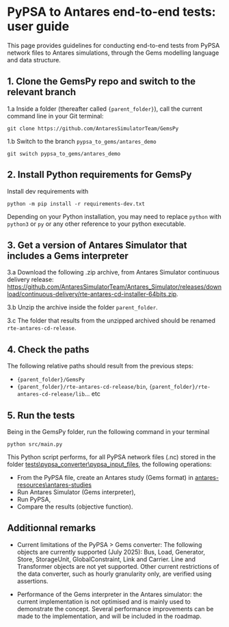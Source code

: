 # PyPSA to Antares end-to-end tests: user guide

This page provides guidelines for conducting end-to-end tests from PyPSA network files to Antares simulations, through the Gems modelling language and data structure.

## 1. Clone the GemsPy repo and switch to the relevant branch

1.a Inside a folder (thereafter called `{parent_folder}`), call the current command line in your Git terminal:

~~~
git clone https://github.com/AntaresSimulatorTeam/GemsPy
~~~

1.b Switch to the branch `pypsa_to_gems/antares_demo`

~~~
git switch pypsa_to_gems/antares_demo
~~~

## 2. Install Python requirements for GemsPy

Install dev requirements with 
~~~
python -m pip install -r requirements-dev.txt
~~~
Depending on your Python installation, you may need to replace `python` with `python3` or `py` or any other reference to your python executable.

## 3.  Get a version of Antares Simulator that includes a Gems interpreter

3.a Download the following .zip archive, from Antares Simulator continuous delivery release: https://github.com/AntaresSimulatorTeam/Antares_Simulator/releases/download/continuous-delivery/rte-antares-cd-installer-64bits.zip.

3.b Unzip the archive inside the folder `parent_folder`. 

3.c The folder that results from the unzipped archived should be renamed `rte-antares-cd-release`.


## 4. Check the paths

The following relative paths should result from the previous steps:
- `{parent_folder}/GemsPy`
- `{parent_folder}/rte-antares-cd-release/bin`, `{parent_folder}/rte-antares-cd-release/lib`... etc


## 5. Run the tests

Being in the GemsPy folder, run the following command in your terminal

~~~
python src/main.py
~~~

This Python script performs, for all PyPSA network files (.nc) stored in the folder [tests\pypsa_converter\pypsa_input_files](https://github.com/AntaresSimulatorTeam/GemsPy/tree/pypsa_to_gems/antares_demo/tests/pypsa_converter/pypsa_input_files), the following operations:
- From the PyPSA file, create an Antares study (Gems format) in [antares-resources\antares-studies](https://github.com/AntaresSimulatorTeam/GemsPy/tree/pypsa_to_gems/antares_demo/antares-resources/antares-studies)
- Run Antares Simulator (Gems interpreter),
- Run PyPSA,
- Compare the results (objective function).


## Additionnal remarks

- Current limitations of the PyPSA > Gems converter: The following objects are currently supported (July 2025): Bus, Load, Generator, Store, StorageUnit, GlobalConstraint, Link and Carrier. Line and Transformer objects are not yet supported. Other current restrictions of the data converter, such as hourly granularity only, are verified using assertions.

- Performance of the Gems interpreter in the Antares simulator: the current implementation is not optimised and is mainly used to demonstrate the concept. Several performance improvements can be made to the implementation, and will be included in the roadmap.
